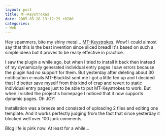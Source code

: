 ```yaml
---
layout: post
title: MT-Keystrokes
date: 2005-03-28 13:12:29 +0200
categories:
- Web
---
```

Hey spammers, bite my shiny metal... <a href="http://overstated.net/projects/mt-keystrokes/">MT-Keystrokes</a>. Wow! I could almost say that this is the best invention since sliced bread! It's based on such a simple ideea but it proves to be really effective in practice.

I saw the plugin a while ago, but when I tried to install it back then instead of my dynamically generated individual entry pages I saw errors because the plugin had no support for them. But yesterday after deleting about 30 notification e-mails MT-Blacklist sent me I got a little fed up and I decided that I'd better save myself from this kind of crap and revert to static individual entry pages just to be able to put MT-Keystrokes to work. But when I visited the project's homepage I noticed that it now supports dynamic pages. Oh JOY!

Installation was a breeze and consisted of uploading 2 files and editing one template. And it works perfectly judging from the fact that since yesterday it blocked well over 100 junk comments.

Blog life is pink now. At least for a while...

